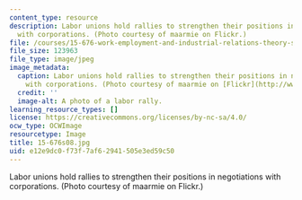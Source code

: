 ```yaml
---
content_type: resource
description: Labor unions hold rallies to strengthen their positions in negotiations
  with corporations. (Photo courtesy of maarmie on Flickr.)
file: /courses/15-676-work-employment-and-industrial-relations-theory-spring-2008/e12e9dc0f73f7af62941505e3ed59c50_15-676s08.jpg
file_size: 123963
file_type: image/jpeg
image_metadata:
  caption: Labor unions hold rallies to strengthen their positions in negotiations
    with corporations. (Photo courtesy of maarmie on [Flickr](http://www.flickr.com/photos/maarmie/139984164/).)
  credit: ''
  image-alt: A photo of a labor rally.
learning_resource_types: []
license: https://creativecommons.org/licenses/by-nc-sa/4.0/
ocw_type: OCWImage
resourcetype: Image
title: 15-676s08.jpg
uid: e12e9dc0-f73f-7af6-2941-505e3ed59c50
---
```

Labor unions hold rallies to strengthen their positions in negotiations with corporations. (Photo courtesy of maarmie on Flickr.)